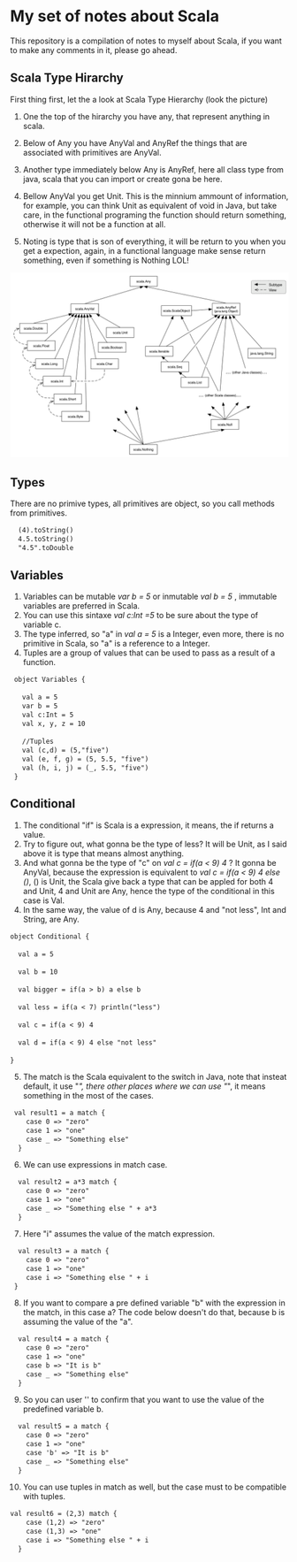 # My set of notes about Scala

This repository is a compilation of notes to myself about Scala, if you want to make any comments  in it, please go ahead.

## Scala Type Hirarchy

First thing first, let the a look at Scala Type Hierarchy (look the picture)

1. One the top of the hirarchy you have any, that represent anything in scala.

2. Below of Any you have AnyVal and AnyRef the things that are associated with primitives are AnyVal.

3. Another type immediately below Any is AnyRef, here all class type from java, scala that you can import or create gona be here.

4. Bellow AnyVal you get Unit. This is the minnium ammount of information, for example, you can think Unit as equivalent of void in Java, but take care, in the functional programing the function should return something, otherwise it will not be a function at all.

5. Noting is type that is son of everything, it will be return to you when you get a expection, again, in a functional language make sense return something, even if something is Nothing LOL!

![Alt text](https://raw.githubusercontent.com/LuizClaudioSantos/scala-notes/master/img/scala_type_hierarchy.png)

## Types

There are no primive types, all primitives are object, so you call methods from primitives.

```
  (4).toString()
  4.5.toString()
  "4.5".toDouble
```   

## Variables
 
1. Variables can be mutable *var b = 5* or inmutable *val b = 5* , immutable variables are preferred in Scala.
2. You can use this sintaxe *val c:Int =5* to be sure about the type of variable c.
3. The type inferred, so "a" in *val a = 5* is a Integer, even more, there is no primitive in Scala, so "a" is a reference to a Integer.
4. Tuples are a group of values that can be used to pass as a result of a function.  
 
```
 object Variables {
 
   val a = 5
   var b = 5
   val c:Int = 5
   val x, y, z = 10
   
   //Tuples
   val (c,d) = (5,"five")
   val (e, f, g) = (5, 5.5, "five")
   val (h, i, j) = (_, 5.5, "five")
 }
```   

## Conditional

1. The conditional "if" is Scala is a expression, it means, the if returns a value.
2. Try to figure out, what gonna be the type of less? It will be Unit, as I said above it is  type that means almost anything.
3. And what gonna be the type of "c" on *val c = if(a < 9) 4* ? It gonna be AnyVal, because the expression is equivalent to *val c = if(a < 9) 4 else ()*, () is Unit, the Scala give back a type that can be appled for both 4 and Unit, 4 and Unit are Any, hence the type of the conditional in this case is Val.
4. In the same way, the value of d is Any, because 4 and "not less", Int and String, are Any.  

```
object Conditional {

  val a = 5

  val b = 10

  val bigger = if(a > b) a else b
  
  val less = if(a < 7) println("less")
  
  val c = if(a < 9) 4
  
  val d = if(a < 9) 4 else "not less"

}
```

5. The match is the Scala equivalent to the switch in Java, note that insteat default, it use "_", there other places where we can use "_", it means something in the most of the cases.

```
 val result1 = a match {
    case 0 => "zero"
    case 1 => "one"
    case _ => "Something else"
  }
```

6. We can use expressions in match case.
```
  val result2 = a*3 match {
    case 0 => "zero"
    case 1 => "one"
    case _ => "Something else " + a*3
  }
```
7. Here "i" assumes the value of the match expression.
```
  val result3 = a match {
    case 0 => "zero"
    case 1 => "one"
    case i => "Something else " + i
 }
```
8. If you want to compare a pre defined variable "b" with the expression in the match, in this case a? The code below doesn't do that, because b is assuming the value of the "a".
```
  val result4 = a match {
    case 0 => "zero"
    case 1 => "one"
    case b => "It is b"
    case _ => "Something else"
  }
```
9. So you can user '' to confirm that you want to use the value of the predefined variable b.
```
  val result5 = a match {
    case 0 => "zero"
    case 1 => "one"
    case 'b' => "It is b"
    case _ => "Something else"
  }
```
10. You can use tuples in match as well, but the case must to be compatible with tuples.
```
val result6 = (2,3) match {
    case (1,2) => "zero"
    case (1,3) => "one"
    case i => "Something else " + i
  }
```

